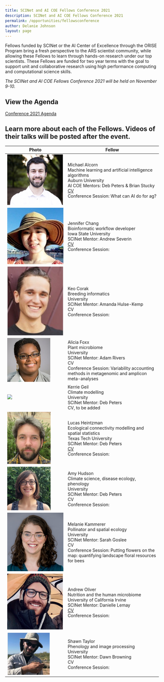 ```yaml
---
title: SCINet and AI COE Fellows Conference 2021
description: SCINet and AI COE Fellows Conference 2021
permalink: /opportunities/fellowsconference
author: Delanie Johnson
layout: page
---
```


Fellows funded by SCINet or the AI Center of Excellence through the ORISE Program bring a fresh perspective to the ARS scientist community, while allowing these Fellows to learn through hands-on research under our top scientists. These Fellows are funded for two year terms with the goal to support unit and collaborative research using high performance computing and computational science skills. 

*The SCINet and AI COE Fellows Conference 2021 will be held on November 9-10.*

## View the Agenda

[Conference 2021 Agenda](/assets/docs/SCINet-AI-COE-Agenda-1018.docx)

## Learn more about each of the Fellows. Videos of their talks will be posted after the event.

Photo |              Fellow          |
-------------|--------------------------|
![](/assets/img/team-images/michael-alcorn.jpg) | Michael Alcorn<br /> Machine learning and artificial intelligence algorithms<br /> Auburn University <br />AI COE Mentors: Deb Peters & Brian Stucky<br /> [CV](https://sites.google.com/view/michaelaalcorn/cv)<br /> Conference Session: What can AI do for ag? |
![](/assets/img/team-images/jennifer-chang.jpg) | Jennifer Chang<br /> Bioinformatic workflow developer<br /> Iowa State University <br />SCINet Mentor: Andrew Severin<br /> [CV](http://j23414.github.io/CV.pdf)<br /> Conference Session:  |
![](/assets/img/team-images/keo-corak.jpg) | Keo Corak<br /> Breeding informatics<br /> University <br />SCINet Mentor: Amanda Hulse-Kemp<br /> CV<br /> Conference Session:  |
![](/assets/img/team-images/alicia-foxx.png) | Alicia Foxx<br /> Plant microbiome<br /> University <br />SCINet Mentor: Adam Rivers<br /> CV<br /> Conference Session: Variability accounting methods in metagenomic and amplicon meta-analyses|
![](/assets/img/team-images/kerrie-geil-300-300.jpg) | Kerrie Geil<br /> Climate modelling<br /> University <br />SCINet Mentor: Deb Peters<br /> CV, to be added | TBA |
![](/assets/img/team-images/lucas-heintzman.png)  | Lucas Heintzman<br /> Ecological connectivity modelling and spatial statistics<br /> Texas Tech University <br />SCINet Mentor: Deb Peters<br /> [CV](https://drive.google.com/file/d/1uVq0Su0fWngLnzFM2bbZ42QNvRnP7Ogw/view)<br /> Conference Session: |
![](/assets/img/team-images/amy-hudson.png) | Amy Hudson<br /> Climate science, disease ecology, phenology<br /> University <br />SCINet Mentor: Deb Peters<br /> CV<br /> Conference Session:  |
![](/assets/img/team-images/kammerer_userstory2.png) | Melanie Kammerer<br /> Pollinator and spatial ecology<br /> University <br />SCINet Mentor: Sarah Goslee<br /> CV<br /> Conference Session: Putting flowers on the map: quantifying landscape floral resources for bees |
![](/assets/img/team-images/andrew-oliver.jpg) | Andrew Oliver<br /> Nutrition and the human microbiome<br /> University of California Irvine <br />SCINet Mentor: Danielle Lemay<br /> [CV](https://drive.google.com/file/d/1ahre-c5Cis4wxqHcj1jO5I6-Z_83hXSA/view)<br /> Conference Session: |
![](/assets/img/team-images/shawn-taylor.png) | Shawn Taylor<br /> Phenology and image processing<br /> University <br />SCINet Mentor: Dawn Browning<br /> CV<br /> Conference Session:  |
